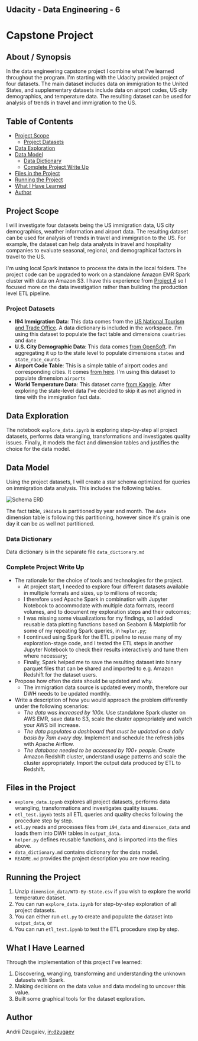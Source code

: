 ## Udacity - Data Engineering - 6
# Capstone Project

## About / Synopsis

In the data engineering capstone project I combine what I've learned throughout the program. I'm starting with the Udacity provided project of four datasets. The main dataset includes data on immigration to the United States, and supplementary datasets include data on airport codes, US city demographics, and temperature data. The resulting dataset can be used for analysis of trends in travel and immigration to the US.

## Table of Contents
* [Project Scope](#project-scope)
    - [Project Datasets](#project-datasets)
* [Data Exploration](#data-exploration)
* [Data Model](#data-model)
    - [Data Dictionary](#data-dictionary)
    - [Complete Project Write Up](#complete-project-write-up)
* [Files in the Project](#files-in-the-project)
* [Running the Project](#running-the-project)
* [What I Have Learned](#what-i-have-learned)
* [Author](#author)

## Project Scope

I will investigate four datasets being the US immigration data, US city demographics, weather information and airport data. The resulting dataset can be used for analysis of trends in travel and immigration to the US. For example, the dataset can help data analysts in travel and hospitality companies to evaluate seasonal, regional, and demographical factors in travel to the US.

I'm using local Spark instance to process the data in the local folders. The project code can be upgraded to work on a standalone Amazon EMR Spark cluster with data on Amazon S3. I have this experience from [Project 4](https://github.com/adzugaiev/Udacity-Data-Engineering-4) so I focused more on the data investigation rather than building the production level ETL pipeline.

### Project Datasets

* **I94 Immigration Data**: This data comes from the [US National Tourism and Trade Office](https://travel.trade.gov/research/reports/i94/historical/2016.html). A data dictionary is included in the workspace. I'm using this dataset to populate the fact table and dimensions `countries` and `date`
* **U.S. City Demographic Data**: This data comes [from OpenSoft](https://public.opendatasoft.com/explore/dataset/us-cities-demographics/export/). I'm aggregating it up to the state level to populate dimensions `states` and `state_race_counts`
* **Airport Code Table**: This is a simple table of airport codes and corresponding cities. It comes [from here](https://datahub.io/core/airport-codes#data). I'm using this dataset to populate dimension `airports`
* **World Temperature Data**: This dataset came [from Kaggle](https://www.kaggle.com/berkeleyearth/climate-change-earth-surface-temperature-data). After exploring the state-level data I've decided to skip it as not aligned in time with the immigration fact data.

## Data Exploration

The notebook `explore_data.ipynb` is exploring step-by-step all project datasets, performs data wrangling, transformations and investigates quality issues. Finally, it models the fact and dimension tables and justifies the choice for the data model.

## Data Model

Using the project datasets, I will create a star schema optimized for queries on immigration data analysis. This includes the following tables.

![Schema ERD](../main/schema/schema.png?raw=true)

The fact table, `i94data` is partitioned by year and month. The `date` dimension table is following this partitioning, however since it's grain is one day it can be as well not partitioned.

### Data Dictionary

Data dictionary is in the separate file `data_dictionary.md`

### Complete Project Write Up
* The rationale for the choice of tools and technologies for the project.
    - At project start, I needed to explore four different datasets available in multiple formats and sizes, up to millions of records;
    - I therefore used Apache Spark in combination with Jupyter Notebook to accommodate with multiple data formats, record volumes, and to document my exploration steps and their outcomes;
    - I was missing some visualizations for my findings, so I added reusable data plotting functions based on Seaborn & Matplotlib for some of my repeating Spark queries, in `hepler.py`;
    - I continued using Spark for the ETL pipeline to reuse many of my exploration-stage code, and I tested the ETL steps in another Jupyter Notebook to check their results interactively and tune them where necessary;
    - Finally, Spark helped me to save the resulting dataset into binary parquet files that can be shared and imported to e.g. Amazon Redshift for the dataset users.
* Propose how often the data should be updated and why.
    - The immigration data source is updated every month, therefore our DWH needs to be updated monthly.
* Write a description of how you would approach the problem differently under the following scenarios:
    - _The data was increased by 100x._ Use standalone Spark cluster on AWS EMR, save data to S3, scale the cluster appropriately and watch your AWS bill increase.
    - _The data populates a dashboard that must be updated on a daily basis by 7am every day._ Implement and schedule the refresh jobs with Apache Airflow.
    - _The database needed to be accessed by 100+ people._ Create Amazon Redshift cluster, understand usage patterns and scale the cluster appropriately. Import the output data produced by ETL to Redshift.

## Files in the Project

- `explore_data.ipynb` explores all project datasets, performs data wrangling, transformations and investigates quality issues.
- `etl_test.ipynb` tests all ETL queries and quality checks following the procedure step by step.
- `etl.py` reads and processes files from `i94_data` and `dimension_data` and loads them into DWH tables in `output_data`.
- `helper.py` defines reusable functions, and is imported into the files above.
- `data_dictionary.md` contains dictionary for the data model.
- `README.md` provides the project description you are now reading.

## Running the Project

1) Unzip `dimension_data/WTD-By-State.csv` if you wish to explore the world temperature dataset.
1) You can run `explore_data.ipynb` for step-by-step exploration of all project datasets.
1) You can either run `etl.py` to create and populate the dataset into `output_data`, or
1) You can run `etl_test.ipynb` to test the ETL procedure step by step.

## What I Have Learned

Through the implementation of this project I've learned:

1) Discovering, wrangling, transforming and understanding the unknown datasets with Spark.
1) Making decisions on the data value and data modeling to uncover this value.
1) Built some graphical tools for the dataset exploration.

## Author

Andrii Dzugaiev, [in:dzugaev](https://www.linkedin.com/in/dzugaev/)